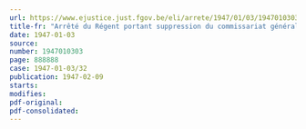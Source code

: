 ```yaml
---
url: https://www.ejustice.just.fgov.be/eli/arrete/1947/01/03/1947010303/justel
title-fr: "Arrêté du Régent portant suppression du commissariat général à la protection aérienne passive"
date: 1947-01-03
source:
number: 1947010303
page: 888888
case: 1947-01-03/32
publication: 1947-02-09
starts:
modifies:
pdf-original:
pdf-consolidated:
---
```



